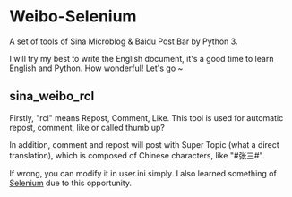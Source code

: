 Weibo-Selenium
====
A set of tools of Sina Microblog & Baidu Post Bar by Python 3.


I will try my best to write the English document, it's a good time to learn English and Python. How wonderful! Let's go ~


## sina_weibo_rcl

Firstly, "rcl" means Repost, Comment, Like. This tool is used for automatic repost, comment, like or called thumb up?

In addition, comment and repost will post with Super Topic (what a direct translation), which is composed of Chinese characters, like "#张三#". 

If wrong, you can modify it in user.ini simply. I also learned something of [Selenium](https://seleniumhq.github.io/selenium/docs/api/py/index.html) due to this opportunity.
